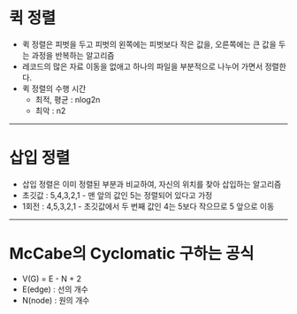 # 퀵 정렬
* 퀵 정렬은 피벗을 두고 피벗의 왼쪽에는 피벗보다 작은 값을, 오른쪽에는 큰 값을 두는 과정을 반복하는 알고리즘
* 레코드의 많은 자료 이동을 없애고 하나의 파일을 부분적으로 나누어 가면서 정렬한다.
* 퀵 정렬의 수행 시간
  * 최적, 평균 : nlog2n
  * 최악 : n2

---
# 삽입 정렬
* 삽입 정렬은 이미 정렬된 부분과 비교하여, 자신의 위치를 찾아 삽입하는 알고리즘
* 초깃값 : 5,4,3,2,1 - 맨 앞의 값인 5는 정렬되어 있다고 가정
* 1회전 : 4,5,3,2,1 - 초깃값에서 두 번째 값인 4는 5보다 작으므로 5 앞으로 이동

---
# McCabe의 Cyclomatic 구하는 공식
* V(G) = E - N + 2 
* E(edge) : 선의 개수
* N(node) : 원의 개수